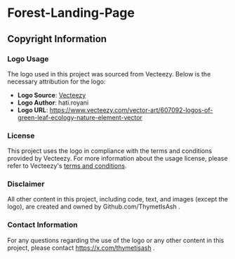 # Forest-Landing-Page

## Copyright Information

### Logo Usage

The logo used in this project was sourced from Vecteezy. Below is the necessary attribution for the logo:

- **Logo Source**: [Vecteezy](https://www.vecteezy.com)
- **Logo Author**: hati.royani
- **Logo URL**: https://www.vecteezy.com/vector-art/607092-logos-of-green-leaf-ecology-nature-element-vector

### License

This project uses the logo in compliance with the terms and conditions provided by Vecteezy. For more information about the usage license, please refer to Vecteezy's [terms and conditions](https://www.vecteezy.com/terms-and-conditions).

### Disclaimer

All other content in this project, including code, text, and images (except the logo), are created and owned by Github.com/ThymetIsAsh .

### Contact Information

For any questions regarding the use of the logo or any other content in this project, please contact https://x.com/thymetisash .

 
